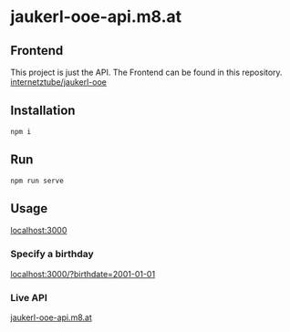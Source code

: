 # jaukerl-ooe-api.m8.at

## Frontend
This project is just the API. The Frontend can be found in this repository.  
[internetztube/jaukerl-ooe](https://github.com/internetztube/jaukerl-ooe)

## Installation
```
npm i
```

## Run
```
npm run serve
```

## Usage

[localhost:3000](http://localhost:3000/)

### Specify a birthday
[localhost:3000/?birthdate=2001-01-01](http://localhost:3000/?birthdate=2001-01-01)

### Live API
[jaukerl-ooe-api.m8.at](https://jaukerl-ooe-api.m8.at/)
